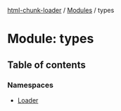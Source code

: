 [html-chunk-loader](../README.md) / [Modules](../modules.md) / types

# Module: types

## Table of contents

### Namespaces

- [Loader](types.Loader.md)
